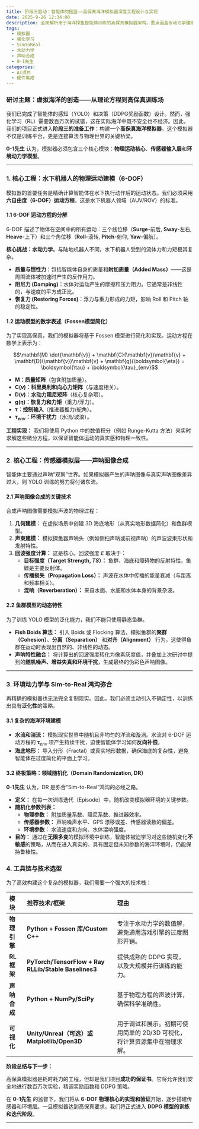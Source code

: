 ```yaml
---
title: 阶段三启动：智能体的摇篮——高保真海洋模拟器深度工程设计与实现
date: 2025-9-26 12:34:00
description: 全面解析用于海洋探鱼智能体训练的高保真模拟器架构。重点涵盖水动力学建模（6-DOF）、声呐图像合成技术、鱼群行为算法以及弥合“Sim-to-Real”鸿沟的领域随机化策略。
tags:
  - 模拟器
  - 强化学习
  - SimToReal
  - 水动力学
  - 声呐合成
  - 0-1先生
categories:
  - AI项目
  - 硬件集成
---
```


### 研讨主题：虚拟海洋的创造——从理论方程到高保真训练场

我们已完成了智能体的感知（YOLO）和决策（DDPG奖励函数）设计。然而，强化学习（RL）需要数百万次的试错，这在实际海洋中既不安全也不经济。因此，我们的项目正式进入**阶段三的准备工作**：构建一个**高保真海洋模拟器**。这个模拟器不仅是训练平台，更是连接算法与物理世界的关键桥梁。

**0-1先生** 认为，模拟器必须包含三个核心模块：**物理运动核心**、**传感器输入层**和**环境动力学模型**。

---

### 1. 核心工程：水下机器人的物理运动建模（6-DOF）

模拟器的首要任务是精确计算智能体在水下执行动作后的运动状态。我们必须采用**六自由度（6-DOF）运动方程**，这是水下机器人领域（AUV/ROV）的标准。

#### 1.1 6-DOF 运动方程的分解

6-DOF 描述了物体在空间中的所有运动：三个线位移（**Surge**-前后, **Sway**-左右, **Heave**-上下）和三个角位移（**Roll**-滚转, **Pitch**-俯仰, **Yaw**-偏航）。

**核心挑战：水动力学**。与陆地机器人不同，水下机器人受到的流体力和力矩极其复杂。

* **质量与惯性力**：包括智能体自身的质量和**附加质量（Added Mass）**——这是周围流体被加速时产生的反作用力。
* **阻尼力 (Damping)**：水体对运动产生的摩擦和压力阻力。它通常是非线性的，与速度的平方成正比。
* **恢复力 (Restoring Forces)**：浮力与重力形成的力矩，影响 Roll 和 Pitch 轴的稳定性。

#### 1.2 运动模型的数学表述（Fossen模型简化）

为了实现高保真，我们的模拟器将基于 Fossen 模型进行简化和实现。运动方程在数学上表示为：

$$\mathbf{M} \dot{\mathbf{v}} + \mathbf{C}(\mathbf{v})\mathbf{v} + \mathbf{D}(\mathbf{v})\mathbf{v} + \mathbf{g}(\boldsymbol{\eta}) = \boldsymbol{\tau} + \boldsymbol{\tau}_{env}$$

* **$\mathbf{M}$：质量矩阵**（包含附加质量）。
* **$\mathbf{C}(\mathbf{v})$：科里奥利和向心力矩阵**（与速度相关）。
* **$\mathbf{D}(\mathbf{v})$：水动力阻尼矩阵**（核心复杂项）。
* **$\mathbf{g}(\boldsymbol{\eta})$：恢复力和力矩**（重力/浮力）。
* **$\boldsymbol{\tau}$：控制输入**（推进器推力/舵角）。
* **$\boldsymbol{\tau}_{env}$：环境干扰力**（水流/波浪）。

**工程实现：** 我们将使用 Python 中的数值积分（例如 Runge-Kutta 方法）来实时求解这些微分方程，以保证智能体运动的真实感和物理一致性。

---

### 2. 核心工程：传感器模拟层——声呐图像合成

智能体主要通过声呐“观察”世界。如果模拟器产生的声呐图像与真实声呐图像差异过大，则 YOLO 训练的努力将付诸东流。

#### 2.1 声呐图像合成的关键技术

合成声呐图像需要模拟声波的物理过程：

1.  **几何建模：** 在虚拟场景中创建 3D 海底地形（从真实地形数据简化）和鱼群模型。
2.  **声束建模：** 模拟探鱼器声呐头（例如侧扫声呐或前视声呐）的声波波束形状和发射特性。
3.  **回波强度计算：** 这是核心。回波强度 $E$ 取决于：
    * **目标强度（Target Strength, $TS$）：** 鱼群、海底和障碍物的反射特性。鱼鳔是主要反射体。
    * **传播损失（Propagation Loss）：** 声波在水体中传播的能量衰减（与距离和频率相关）。
    * **混响（Reverberation）：** 来自水面、水底和水体本身的背景杂波。

#### 2.2 鱼群模型的动态特性

为了训练 YOLO 模型的泛化能力，我们不能只使用静态鱼群。

* **Fish Boids 算法：** 引入 Boids 或 Flocking 算法，模拟鱼群的**聚群（Cohesion）**、**分离（Separation）** 和**对齐（Alignment）** 行为。这使得鱼群在运动时表现出自然的、非线性的动态。
* **声呐特性融合：** 将计算出的回波强度转化为像素灰度值，并叠加上次研讨中提到的**随机噪声、增益失真和环境干扰**，生成最终的伪彩色声呐图像。

---

### 3. 环境动力学与 Sim-to-Real 鸿沟弥合

再精确的模拟器也无法完全复制现实。因此，我们必须主动引入不确定性，以训练出具有**泛化性**的策略。

#### 3.1 复杂的海洋环境建模

* **水流和湍流：** 模拟现实世界中随机且非均匀的洋流和漩涡。水流对 6-DOF 运动方程的 $\boldsymbol{\tau}_{env}$ 项产生持续干扰，迫使智能体学习如何**反向补偿**。
* **海底地形：** 导入分形（Fractal）或真实地形数据，确保海底的复杂性，避免智能体在过度简化的平面上学习。

#### 3.2 终极策略：领域随机化（Domain Randomization, DR）

**0-1先生** 认为，DR 是弥合“Sim-to-Real”鸿沟的必经之路。

* **定义：** 在每一次训练迭代（Episode）中，随机改变模拟器环境的关键参数。
* **随机化参数列表：**
    * **物理参数：** 附加质量系数、阻尼系数、推进器效率。
    * **传感器参数：** 声呐噪声水平、GPS 漂移误差、传感器读数的偏差。
    * **环境参数：** 水流速度和方向、水体混响强度。
* **目的：** 通过在**无限多变**的模拟环境中训练，智能体被迫学习对这些随机变化**不敏感**的策略，从而在进入真实的、具有固定但未知参数的海洋环境时，仍能保持鲁棒性。

### 4. 工具链与技术选型

为了高效构建这个复杂的模拟器，我们需要一个强大的技术栈：

| 模块 | 推荐技术/框架 | 理由 |
| :--- | :--- | :--- |
| **物理引擎** | **Python + Fossen 库/Custom C++** | 专注于水动力学的数值解，避免通用游戏引擎的过度图形开销。 |
| **RL 框架** | **PyTorch/TensorFlow + Ray RLLib/Stable Baselines3** | 提供成熟的 DDPG 实现，以及大规模并行训练的能力。 |
| **声呐合成** | **Python + NumPy/SciPy** | 基于物理方程的声波计算，确保科学准确性。 |
| **可视化** | **Unity/Unreal（可选）或 Matplotlib/Open3D** | 用于调试和展示。初期可使用简单的 2D/3D 可视化，将计算资源集中在物理求解。 |

**阶段总结与下一步：**

高保真模拟器是耗时耗力的工程，但却是我们项目**成功的保证书**。它将允许我们安全地进行数百万次实验，精调奖励函数和 DDPG 策略。

在 **0-1先生** 的监督下，我们将从 **6-DOF 物理核心的实现和验证**开始，逐步搭建传感器和环境层。一旦模拟器达到高保真要求，我们将正式进入 **DDPG 模型的训练和迭代阶段**。

---
